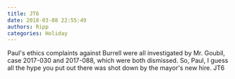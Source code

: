 ```yaml
---
title: JT6
date: 2018-03-08 22:55:49
authors: Ripp
categories: Holiday
---
```


 Paul's ethics complaints against Burrell were all investigated by Mr. Goubil, case 2017-030 and 2017-088, which were both dismissed. So, Paul, I guess all the hype you put out there was shot down by the mayor's new hire.   JT6